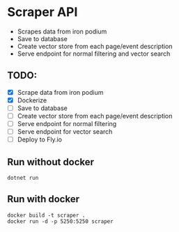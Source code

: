 # Scraper API

- Scrapes data from iron podium
- Save to database
- Create vector store from each page/event description
- Serve endpoint for normal filtering and vector search

## TODO:

- [x] Scrape data from iron podium
- [x] Dockerize
- [ ] Save to database
- [ ] Create vector store from each page/event description
- [ ] Serve endpoint for normal filtering
- [ ] Serve endpoint for vector search
- [ ] Deploy to Fly.io

## Run without docker

```
dotnet run
```

## Run with docker

```
docker build -t scraper .
docker run -d -p 5250:5250 scraper
```
